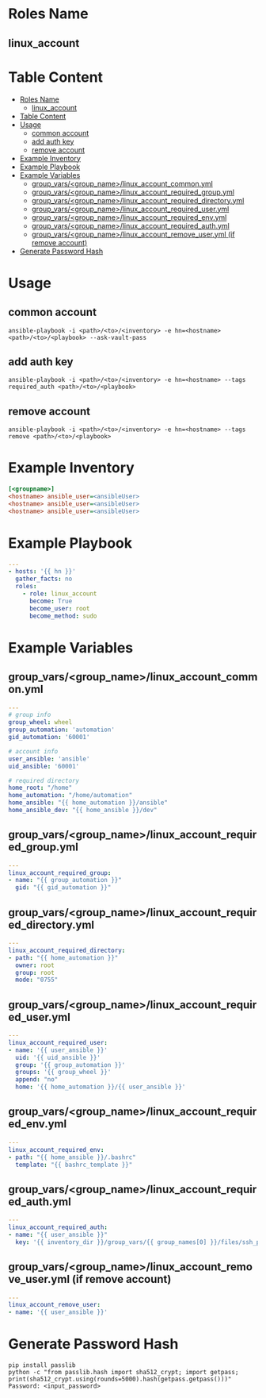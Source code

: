 # Roles Name
## linux_account

# Table Content
- [Roles Name](#roles-name)
  - [linux_account](#linux_account)
- [Table Content](#table-content)
- [Usage](#usage)
  - [common account](#common-account)
  - [add auth key](#add-auth-key)
  - [remove account](#remove-account)
- [Example Inventory](#example-inventory)
- [Example Playbook](#example-playbook)
- [Example Variables](#example-variables)
  - [group_vars/\<group_name\>/linux_account_common.yml](#group_varsgroup_namelinux_account_commonyml)
  - [group_vars/\<group_name\>/linux_account_required_group.yml](#group_varsgroup_namelinux_account_required_groupyml)
  - [group_vars/\<group_name\>/linux_account_required_directory.yml](#group_varsgroup_namelinux_account_required_directoryyml)
  - [group_vars/\<group_name\>/linux_account_required_user.yml](#group_varsgroup_namelinux_account_required_useryml)
  - [group_vars/\<group_name\>/linux_account_required_env.yml](#group_varsgroup_namelinux_account_required_envyml)
  - [group_vars/\<group_name\>/linux_account_required_auth.yml](#group_varsgroup_namelinux_account_required_authyml)
  - [group_vars/\<group_name\>/linux_account_remove_user.yml (if remove account)](#group_varsgroup_namelinux_account_remove_useryml-if-remove-account)
- [Generate Password Hash](#generate-password-hash)

# Usage
## common account
``` shell
ansible-playbook -i <path>/<to>/<inventory> -e hn=<hostname> <path>/<to>/<playbook> --ask-vault-pass
```
## add auth key
``` shell
ansible-playbook -i <path>/<to>/<inventory> -e hn=<hostname> --tags required_auth <path>/<to>/<playbook>
```
## remove account
``` shell
ansible-playbook -i <path>/<to>/<inventory> -e hn=<hostname> --tags remove <path>/<to>/<playbook>
```

# Example Inventory
``` ini
[<groupname>]
<hostname> ansible_user=<ansibleUser>
<hostname> ansible_user=<ansibleUser>
<hostname> ansible_user=<ansibleUser>
```


# Example Playbook
``` yaml
---
- hosts: '{{ hn }}'
  gather_facts: no
  roles:
    - role: linux_account
      become: True
      become_user: root
      become_method: sudo
```

# Example Variables
## group_vars/\<group_name\>/linux_account_common.yml
``` yaml
---
# group info
group_wheel: wheel
group_automation: 'automation'
gid_automation: '60001'

# account info
user_ansible: 'ansible'
uid_ansible: '60001'

# required directory
home_root: "/home"
home_automation: "/home/automation"
home_ansible: "{{ home_automation }}/ansible"
home_ansible_dev: "{{ home_ansible }}/dev"
```

## group_vars/\<group_name\>/linux_account_required_group.yml
``` yaml
---
linux_account_required_group:
- name: "{{ group_automation }}"
  gid: "{{ gid_automation }}"
```

## group_vars/\<group_name\>/linux_account_required_directory.yml
``` yaml
---
linux_account_required_directory:
- path: "{{ home_automation }}"
  owner: root
  group: root
  mode: "0755"
```

## group_vars/\<group_name\>/linux_account_required_user.yml
``` yaml
---
linux_account_required_user:
- name: '{{ user_ansible }}'
  uid: '{{ uid_ansible }}'
  group: '{{ group_automation }}'
  groups: '{{ group_wheel }}'
  append: "no"
  home: '{{ home_automation }}/{{ user_ansible }}'
```

## group_vars/\<group_name\>/linux_account_required_env.yml
``` yaml
---
linux_account_required_env:
- path: "{{ home_ansible }}/.bashrc"
  template: "{{ bashrc_template }}"
```

## group_vars/\<group_name\>/linux_account_required_auth.yml
``` yaml
---
linux_account_required_auth:
- name: "{{ user_ansible }}"
  key: '{{ inventory_dir }}/group_vars/{{ group_names[0] }}/files/ssh_public/ansible.pub'
```

## group_vars/\<group_name\>/linux_account_remove_user.yml (if remove account)
``` yaml
---
linux_account_remove_user:
- name: '{{ user_ansible }}'
```

# Generate Password Hash
``` shell
pip install passlib
python -c "from passlib.hash import sha512_crypt; import getpass; print(sha512_crypt.using(rounds=5000).hash(getpass.getpass()))"
Password: <input_password>
```
